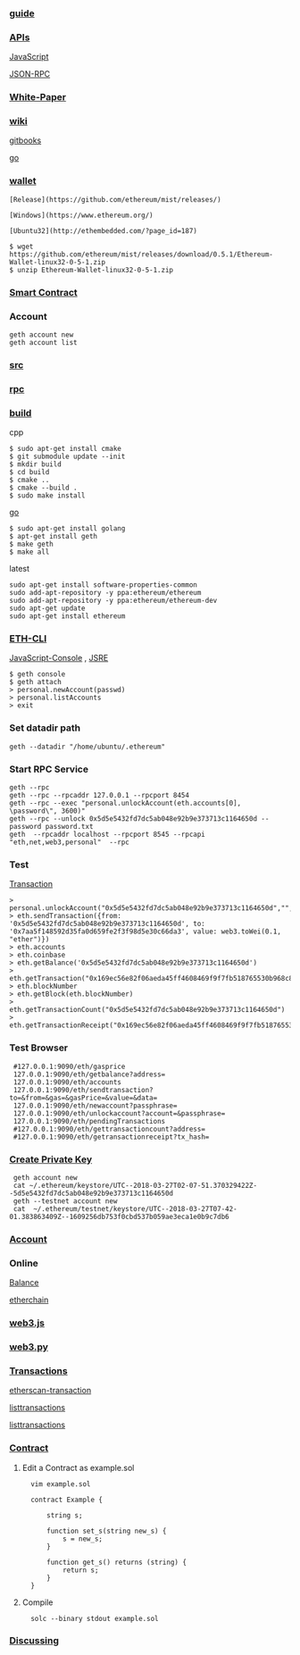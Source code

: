 ### [guide](https://www.reddit.com/r/ethereum/comments/5viint/how_to_download_and_install_ethereum_wallet_and/)

### [APIs](https://github.com/ethereum/wiki/wiki/JavaScript-API)

   [JavaScript](https://github.com/ethereum/wiki/wiki/JavaScript-API)
   
   [JSON-RPC](https://github.com/ethereum/wiki/wiki/JSON-RPC)

### [White-Paper](https://github.com/ethereum/wiki/wiki/%5BKorean%5D-White-Paper)

### [wiki](https://github.com/ethereum/wiki/wiki)

   [gitbooks](https://ethereum.gitbooks.io/frontier-guide/content/jsre.html)

   [go](https://github.com/ethereum/go-ethereum/wiki)

### [wallet](https://www.ethereum.org/)

    [Release](https://github.com/ethereum/mist/releases/)

    [Windows](https://www.ethereum.org/)
    
    [Ubuntu32](http://ethembedded.com/?page_id=187)
    
    $ wget https://github.com/ethereum/mist/releases/download/0.5.1/Ethereum-Wallet-linux32-0-5-1.zip
    $ unzip Ethereum-Wallet-linux32-0-5-1.zip

### [Smart Contract](https://github.com/glynnbird/smartsponsor)

### Account

    geth account new
    geth account list

### [src](https://github.com/ethereum/cpp-ethereum)   

### [rpc](https://github.com/ethereum/wiki/wiki/JSON-RPC)

### [build](https://ethereum.gitbooks.io/frontier-guide/content/installing_linux.html)
    
  cpp
  
    $ sudo apt-get install cmake
    $ git submodule update --init
    $ mkdir build
    $ cd build
    $ cmake ..
    $ cmake --build .
    $ sudo make install
  
  [go](https://geth.ethereum.org/install/)
  
    $ sudo apt-get install golang
    $ apt-get install geth
    $ make geth
    $ make all
    
  latest
  
    sudo apt-get install software-properties-common
    sudo add-apt-repository -y ppa:ethereum/ethereum
    sudo add-apt-repository -y ppa:ethereum/ethereum-dev    
    sudo apt-get update
    sudo apt-get install ethereum

### [ETH-CLI](https://ethereum.org/cli)

   [JavaScript-Console](https://github.com/ethereum/go-ethereum/wiki/JavaScript-Console) , [JSRE](https://ethereum.gitbooks.io/frontier-guide/content/jsre.html)
   
    $ geth console
    $ geth attach
    > personal.newAccount(passwd)
    > personal.listAccounts
    > exit

### Set datadir path

    geth --datadir "/home/ubuntu/.ethereum"
    
### Start RPC Service

    geth --rpc
    geth --rpc --rpcaddr 127.0.0.1 --rpcport 8454
    geth --rpc --exec "personal.unlockAccount(eth.accounts[0], \password\", 3600)"
    geth --rpc --unlock 0x5d5e5432fd7dc5ab048e92b9e373713c1164650d --password password.txt
    geth  --rpcaddr localhost --rpcport 8545 --rpcapi "eth,net,web3,personal"  --rpc
    
### Test

  [Transaction](https://ethereum.gitbooks.io/frontier-guide/content/ether_transfer.html)
  
    > personal.unlockAccount("0x5d5e5432fd7dc5ab048e92b9e373713c1164650d","",0)
    > eth.sendTransaction({from: '0x5d5e5432fd7dc5ab048e92b9e373713c1164650d', to: '0x7aa5f148592d35fa0d659fe2f3f98d5e30c66da3', value: web3.toWei(0.1, "ether")})
    > eth.accounts
    > eth.coinbase
    > eth.getBalance('0x5d5e5432fd7dc5ab048e92b9e373713c1164650d')
    > eth.getTransaction("0x169ec56e82f06aeda45ff4608469f9f7fb518765530b968c8d0fb1061cf88a4b")
    > eth.blockNumber
    > eth.getBlock(eth.blockNumber)
    > eth.getTransactionCount("0x5d5e5432fd7dc5ab048e92b9e373713c1164650d")
    > eth.getTransactionReceipt("0x169ec56e82f06aeda45ff4608469f9f7fb518765530b968c8d0fb1061cf88a4b")
    
### Test Browser

     #127.0.0.1:9090/eth/gasprice
     127.0.0.1:9090/eth/getbalance?address=
     127.0.0.1:9090/eth/accounts
     127.0.0.1:9090/eth/sendtransaction?to=&from=&gas=&gasPrice=&value=&data=
     127.0.0.1:9090/eth/newaccount?passphrase=
     127.0.0.1:9090/eth/unlockaccount?account=&passphrase=
     127.0.0.1:9090/eth/pendingTransactions
     #127.0.0.1:9090/eth/gettransactioncount?address=
     #127.0.0.1:9090/eth/getransactionreceipt?tx_hash=
     
 ### [Create Private Key](https://github.com/ethereumjs/keythereum)
 
     geth account new
     cat ~/.ethereum/keystore/UTC--2018-03-27T02-07-51.370329422Z--5d5e5432fd7dc5ab048e92b9e373713c1164650d
     geth --testnet account new
     cat  ~/.ethereum/testnet/keystore/UTC--2018-03-27T07-42-01.383863409Z--1609256db753f0cbd537b059ae3eca1e0b9c7db6
     
 ### [Account](http://ethdocs.org/en/latest/account-management.html#using-mist-ethereum-wallet)
 
 ### Online
 
   [Balance](https://ethereum-balance.com)
   
   [etherchain](https://www.etherchain.org/account/)
 
 ### [web3.js]()
 
 ### [web3.py]()
 
 ### [Transactions](https://ethereum.stackexchange.com/questions/8547/how-to-explore-all-transactions-for-a-given-account)
 
   [etherscan-transaction](https://etherscan.io/txs)
   
   [listtransactions](https://github.com/ethereum/go-ethereum/issues/2104)
   
   [listtransactions](https://github.com/ethereum/go-ethereum/issues/1897)
   
 ### [Contract]()
 
   1. Edit a Contract as example.sol
      
            vim example.sol
   
            contract Example {

                string s;

                function set_s(string new_s) {
                    s = new_s;
                }

                function get_s() returns (string) {
                    return s;
                }
            }
         
   2. Compile
    
            solc --binary stdout example.sol
      
### [Discussing](https://gitter.im/ethereum/go-ethereum)
